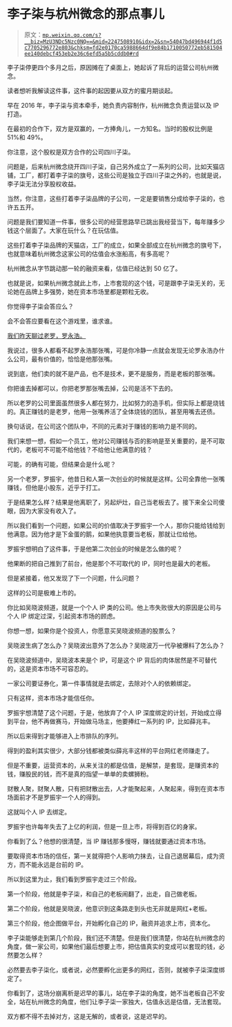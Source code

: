 # 李子柒与杭州微念的那点事儿

> 原文：[`mp.weixin.qq.com/s?__biz=MzU3NDc5Nzc0NQ==&mid=2247508910&idx=2&sn=54047bd496944f1d5c7705296772e803&chksm=fd2e0170ca5988664df9e84b1710050772eb581504ee140debcf453eb2e36c6efd5a5b5cddb0#rd`](http://mp.weixin.qq.com/s?__biz=MzU3NDc5Nzc0NQ==&mid=2247508910&idx=2&sn=54047bd496944f1d5c7705296772e803&chksm=fd2e0170ca5988664df9e84b1710050772eb581504ee140debcf453eb2e36c6efd5a5b5cddb0#rd)

李子柒停更四个多月之后，原因摊在了桌面上，她起诉了背后的运营公司杭州微念。 

读者想听我解读这件事，这件事的起因要从双方的蜜月期谈起。 

早在 2016 年，李子柒与资本牵手，她负责内容制作，杭州微念负责运营以及 IP 打造。

在最初的合作下，双方是双赢的，一方捧角儿，一方知名。当时的股权比例是 51%和 49%。 

你注意，这个股权是双方合作的公司四川子柒。 

问题是，后来杭州微念绕开四川子柒，自己另外成立了一系列的公司，比如天猫店铺，工厂，都打着李子柒的旗号，这些公司是独立于四川子柒之外的，也就是说，李子柒无法分享股权收益。

当然，你注意，这些打着李子柒品牌的子公司，一定是要销售分成给李子柒的，也许五五开。

问题是我们要知道一件事，很多公司的经营思路早已跳出我经营当下，每年赚多少钱这个层面了。大家在玩什么？在玩估值。 

这些打着李子柒品牌的天猫店，工厂的成立，如果全部成立在杭州微念的旗号下，也就意味着杭州微念这家公司的估值会水涨船高，有多高呢？ 

杭州微念从字节跳动那一轮的融资来看，估值已经达到 50 亿了。

也就是说，如果杭州微念就此上市，上市套现的这个钱，可是跟李子柒无关的，无论她在品牌上多强势，她在资本市场里都是颗粒无收。

你觉得李子柒会答应么？ 

会不会答应要看在这个游戏里，谁求谁。 

[我们昨天聊过老罗，罗永浩。](http://mp.weixin.qq.com/s?__biz=MzU3NDc5Nzc0NQ==&mid=2247508840&idx=1&sn=84ee5bca8bc216abfd71c8956cc311ff&chksm=fd2e01b6ca5988a0ade59e1f83980531ecdcea43ce8d0e7950cd89aca6ed794a22cd8ae5daea&scene=21#wechat_redirect)  

我说过，很多人都看不起罗永浩那张嘴，可是你冷静一点就会发现无论罗永浩办什么公司，最有价值的，恰恰是他那张嘴。 

说到底，他们卖的就不是产品，也不是技术，更不是服务，而是老板的那张嘴。 

你把谁去掉都可以，你把老罗那张嘴去掉，公司是活不下去的。 

所以老罗的公司里面虽然很多人都在努力，比如努力的造手机，但实际上都是烧钱的。真正赚钱的是老罗，他用一张嘴养活了全体烧钱的团队，甚至用嘴去还债。 

换句话说，在公司这个团队中，不同的元素对于赚钱的影响力是不同的。 

我们来想一想，假如一个员工，他对公司赚钱与否的影响是至关重要的，是不可取代的，老板可不可能不给他钱？不给他让他满意的钱？ 

可能，的确有可能，但结果会是什么呢？

另一个老罗，罗振宇，他昔日和人第一次创业的时候就是这样。公司全靠他一张嘴赚钱，但他是小股东，近乎于打工。

于是结果怎么样？结果是他离职了，另起炉灶，自己当老板去了。接下来全公司傻眼，因为大家没有收入了。

所以我们看到一个问题，如果公司的价值取决于罗振宇一个人，那你只能给钱给到他满意。因为他才是下金蛋的鹅，如果他执意要当老板，那就让位给他。

罗振宇想明白了这件事，于是他第二次创业的时候是怎么做的呢？ 

他果断的把自己推到了前台，他是那个不可取代的 IP，同时也是最大的老板。 

但是紧接着，他又发现了下一个问题，什么问题？

这样的公司是极难上市的。 

你比如吴晓波频道，就是一个个人 IP 类的公司。他上市失败很大的原因是公司与个人 IP 绑定过深，引起资本市场的顾虑。

你想一想，如果你是个投资人，你愿意买吴晓波频道的股票么？

吴晓波生病了怎么办？吴晓波出意外了怎么办？吴晓波万一代孕被爆料了怎么办？

在吴晓波频道中，吴晓波本来是个 IP，可是这个 IP 背后的肉体居然是不可替代的，这是资本市场不可容忍的。 

一家公司要证券化，第一件事情就是去绑定，去除对个人的依赖绑定。

 只有这样，资本市场才能信任你。 

罗振宇想清楚了这个问题，于是，他放弃了个人 IP 深度绑定的计划，开始成立得到平台，他不再做赛马，开始做马场主，他要捧红一系列的 IP，比如薛兆丰。

所以后来得到才能够进入上市排队的序列。

得到的盈利其实很少，大部分钱都被类似薛兆丰这样的平台网红老师赚走了。

但是不重要，运营资本的，从来关注的都是估值，是解禁，是套现，是赚资本的钱，赚股民的钱，而不是真的指望一单单的卖螺狮粉。

财散人聚，财聚人散，只有把财散出去，人才能聚起来，人聚起来，得到在资本市场面前才不是罗振宇一个人的得到。

这就叫个人 IP 去绑定。 

罗振宇也许每年失去了上亿的利润，但是一旦上市，将得到百亿的身家。

你看到了么？他想的很清楚，当 IP 赚钱那多慢呀，赚钱就要通过资本市场。

要取得资本市场的信任，第一关就得把个人影响力抹去，让自己退居幕后，成为资方，而不能永远是台前的 IP。

所以到这里为止，我们看到罗振宇走过三个阶段。 

第一个阶段，他就是李子柒，和自己的老板闹翻了，出走，自己做老板。

第二个阶段，他就是吴晓波，他意识到这条路走到头也无非就是网红+老板。

第三个阶段，他企图做平台，开始孵化自己的 IP，融资并追求上市，资本化。

李子柒能够走到第几个阶段，我们还不清楚。但是我们很清楚，你站在杭州微念的角度，做一家公司，如果他们最后想要上市，把估值真实的变成可以套现的钱，必然要怎么样？ 

必然要去李子柒化，或者说，必然要孵化出更多的网红，否则，就被李子柒深度绑定了。

你看到了，这场分崩离析是迟早的事儿，站在李子柒的角度，她不当老板自己不安全，站在杭州微念的角度，他们让李子柒一家独大，估值永远是估值，无法套现。

双方都不得不去掉对方，这是无解的，或者说，这是迟早的。